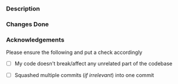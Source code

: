 ### Description
<!--- General Description of the work done also link the issue solved -->

### Changes Done
<!--- Attach a screen shots/recording whatever relevant -->

### Acknowledgements
<!--- Use this area to include any documentation, example etc used to help others in reviewing your code -->

Please ensure the following and put a check accordingly

- [ ] My code doesn't break/affect any unrelated part of the codebase

- [ ] Squashed multiple commits (_if irrelevant_) into one commit
